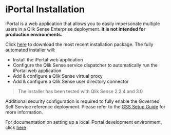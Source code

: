 # iPortal Installation 

iPortal is a web application that allows you to easily impersonate multiple users in a Qlik Sense Enterprise deployment.  **It is not intended for production environments.**

Click [here](https://github.com/eapowertools/iPortal/releases/download/Latest/iPortal_Setup.exe) to download the most recent installation package.  The fully automated installer will:  

* Install the iPortal web application 
* Configure the Qlik Sense service dispatcher to automatically run the iPortal web application
* Add & configure a Qlik Sense virtual proxy 
* Add & configure a Qlik Sense user directory connector 

> The installer has been tested with Qlik Sense 2.2.4 and 3.0

Additional security configuration is required to fully enable the Governed Self Service reference deployment.  Please refer to the [GSS Setup Guide](docs/gss_setup_guide.md) for more information.

For documentation on setting up a local iPortal development environment, click [here](docs/dev_env_setup_guide.md)
